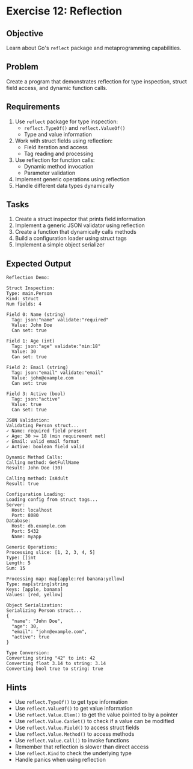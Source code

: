 # Exercise 12: Reflection

## Objective
Learn about Go's `reflect` package and metaprogramming capabilities.

## Problem
Create a program that demonstrates reflection for type inspection, struct field access, and dynamic function calls.

## Requirements
1. Use `reflect` package for type inspection:
   - `reflect.TypeOf()` and `reflect.ValueOf()`
   - Type and value information
2. Work with struct fields using reflection:
   - Field iteration and access
   - Tag reading and processing
3. Use reflection for function calls:
   - Dynamic method invocation
   - Parameter validation
4. Implement generic operations using reflection
5. Handle different data types dynamically

## Tasks
1. Create a struct inspector that prints field information
2. Implement a generic JSON validator using reflection
3. Create a function that dynamically calls methods
4. Build a configuration loader using struct tags
5. Implement a simple object serializer

## Expected Output
```
Reflection Demo:

Struct Inspection:
Type: main.Person
Kind: struct
Num fields: 4

Field 0: Name (string)
  Tag: json:"name" validate:"required"
  Value: John Doe
  Can set: true

Field 1: Age (int)
  Tag: json:"age" validate:"min:18"
  Value: 30
  Can set: true

Field 2: Email (string)
  Tag: json:"email" validate:"email"
  Value: john@example.com
  Can set: true

Field 3: Active (bool)
  Tag: json:"active"
  Value: true
  Can set: true

JSON Validation:
Validating Person struct...
✓ Name: required field present
✓ Age: 30 >= 18 (min requirement met)
✓ Email: valid email format
✓ Active: boolean field valid

Dynamic Method Calls:
Calling method: GetFullName
Result: John Doe (30)

Calling method: IsAdult
Result: true

Configuration Loading:
Loading config from struct tags...
Server:
  Host: localhost
  Port: 8080
Database:
  Host: db.example.com
  Port: 5432
  Name: myapp

Generic Operations:
Processing slice: [1, 2, 3, 4, 5]
Type: []int
Length: 5
Sum: 15

Processing map: map[apple:red banana:yellow]
Type: map[string]string
Keys: [apple, banana]
Values: [red, yellow]

Object Serialization:
Serializing Person struct...
{
  "name": "John Doe",
  "age": 30,
  "email": "john@example.com",
  "active": true
}

Type Conversion:
Converting string "42" to int: 42
Converting float 3.14 to string: 3.14
Converting bool true to string: true
```

## Hints
- Use `reflect.TypeOf()` to get type information
- Use `reflect.ValueOf()` to get value information
- Use `reflect.Value.Elem()` to get the value pointed to by a pointer
- Use `reflect.Value.CanSet()` to check if a value can be modified
- Use `reflect.Value.Field()` to access struct fields
- Use `reflect.Value.Method()` to access methods
- Use `reflect.Value.Call()` to invoke functions
- Remember that reflection is slower than direct access
- Use `reflect.Kind` to check the underlying type
- Handle panics when using reflection
